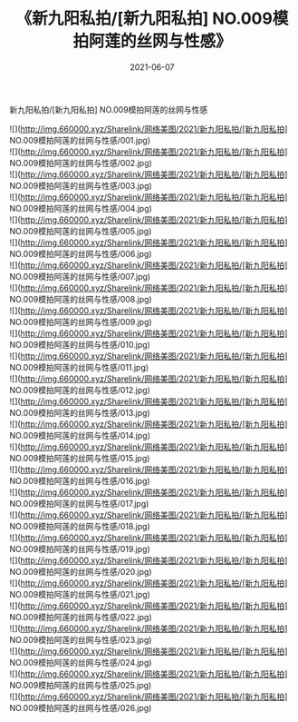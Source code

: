 ﻿---
layout: post
title:  《新九阳私拍/[新九阳私拍] NO.009模拍阿莲的丝网与性感》
date:   2021-06-07
img: http://img.660000.xyz/Sharelink/网络美图/2021/新九阳私拍/[新九阳私拍] NO.009模拍阿莲的丝网与性感/000.jpg
categories: [美女, 清纯, 唯美]
---

新九阳私拍/[新九阳私拍] NO.009模拍阿莲的丝网与性感

 ![](http://img.660000.xyz/Sharelink/网络美图/2021/新九阳私拍/[新九阳私拍] NO.009模拍阿莲的丝网与性感/001.jpg) <br>![](http://img.660000.xyz/Sharelink/网络美图/2021/新九阳私拍/[新九阳私拍] NO.009模拍阿莲的丝网与性感/002.jpg) <br>![](http://img.660000.xyz/Sharelink/网络美图/2021/新九阳私拍/[新九阳私拍] NO.009模拍阿莲的丝网与性感/003.jpg) <br>![](http://img.660000.xyz/Sharelink/网络美图/2021/新九阳私拍/[新九阳私拍] NO.009模拍阿莲的丝网与性感/004.jpg) <br>![](http://img.660000.xyz/Sharelink/网络美图/2021/新九阳私拍/[新九阳私拍] NO.009模拍阿莲的丝网与性感/005.jpg) <br>![](http://img.660000.xyz/Sharelink/网络美图/2021/新九阳私拍/[新九阳私拍] NO.009模拍阿莲的丝网与性感/006.jpg) <br>![](http://img.660000.xyz/Sharelink/网络美图/2021/新九阳私拍/[新九阳私拍] NO.009模拍阿莲的丝网与性感/007.jpg) <br>![](http://img.660000.xyz/Sharelink/网络美图/2021/新九阳私拍/[新九阳私拍] NO.009模拍阿莲的丝网与性感/008.jpg) <br>![](http://img.660000.xyz/Sharelink/网络美图/2021/新九阳私拍/[新九阳私拍] NO.009模拍阿莲的丝网与性感/009.jpg) <br>![](http://img.660000.xyz/Sharelink/网络美图/2021/新九阳私拍/[新九阳私拍] NO.009模拍阿莲的丝网与性感/010.jpg) <br>![](http://img.660000.xyz/Sharelink/网络美图/2021/新九阳私拍/[新九阳私拍] NO.009模拍阿莲的丝网与性感/011.jpg) <br>![](http://img.660000.xyz/Sharelink/网络美图/2021/新九阳私拍/[新九阳私拍] NO.009模拍阿莲的丝网与性感/012.jpg) <br>![](http://img.660000.xyz/Sharelink/网络美图/2021/新九阳私拍/[新九阳私拍] NO.009模拍阿莲的丝网与性感/013.jpg) <br>![](http://img.660000.xyz/Sharelink/网络美图/2021/新九阳私拍/[新九阳私拍] NO.009模拍阿莲的丝网与性感/014.jpg) <br>![](http://img.660000.xyz/Sharelink/网络美图/2021/新九阳私拍/[新九阳私拍] NO.009模拍阿莲的丝网与性感/015.jpg) <br>![](http://img.660000.xyz/Sharelink/网络美图/2021/新九阳私拍/[新九阳私拍] NO.009模拍阿莲的丝网与性感/016.jpg) <br>![](http://img.660000.xyz/Sharelink/网络美图/2021/新九阳私拍/[新九阳私拍] NO.009模拍阿莲的丝网与性感/017.jpg) <br>![](http://img.660000.xyz/Sharelink/网络美图/2021/新九阳私拍/[新九阳私拍] NO.009模拍阿莲的丝网与性感/018.jpg) <br>![](http://img.660000.xyz/Sharelink/网络美图/2021/新九阳私拍/[新九阳私拍] NO.009模拍阿莲的丝网与性感/019.jpg) <br>![](http://img.660000.xyz/Sharelink/网络美图/2021/新九阳私拍/[新九阳私拍] NO.009模拍阿莲的丝网与性感/020.jpg) <br>![](http://img.660000.xyz/Sharelink/网络美图/2021/新九阳私拍/[新九阳私拍] NO.009模拍阿莲的丝网与性感/021.jpg) <br>![](http://img.660000.xyz/Sharelink/网络美图/2021/新九阳私拍/[新九阳私拍] NO.009模拍阿莲的丝网与性感/022.jpg) <br>![](http://img.660000.xyz/Sharelink/网络美图/2021/新九阳私拍/[新九阳私拍] NO.009模拍阿莲的丝网与性感/023.jpg) <br>![](http://img.660000.xyz/Sharelink/网络美图/2021/新九阳私拍/[新九阳私拍] NO.009模拍阿莲的丝网与性感/024.jpg) <br>![](http://img.660000.xyz/Sharelink/网络美图/2021/新九阳私拍/[新九阳私拍] NO.009模拍阿莲的丝网与性感/025.jpg) <br>![](http://img.660000.xyz/Sharelink/网络美图/2021/新九阳私拍/[新九阳私拍] NO.009模拍阿莲的丝网与性感/026.jpg) <br>